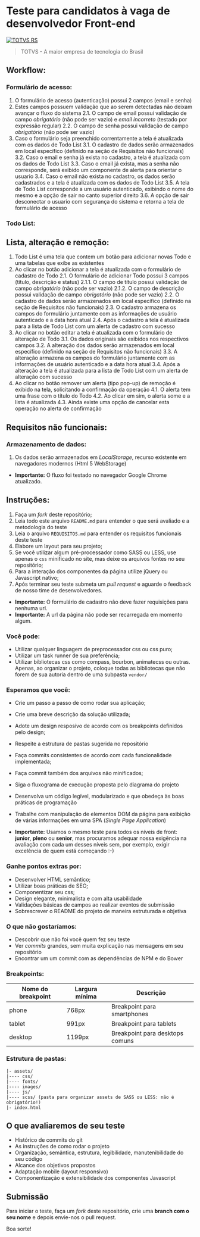 # Teste para candidatos à vaga de desenvolvedor Front-end

[![TOTVS RS](https://i.imgur.com/PXpCoIl.png)](https://br.linkedin.com/company/totvsrs)
> TOTVS - A maior empresa de tecnologia do Brasil

## Workflow:
### Formulário de acesso:
1. O formulário de acesso (autenticação) possui 2 campos (email e senha)
2. Estes campos possuem validação que ao serem detectadas não deixam avançar o fluxo do sistema
2.1. O campo de email possui validação de campo *obrigatório* (não pode ser vazio) e *email incorreto* (testado por expressão regular)
2.2. O campo de senha possui validação de campo *obrigatório* (não pode ser vazio)
3. Caso o formulário seja preenchido correntamente a tela é atualizada com os dados de Todo List
3.1. O cadastro de dados serão armazenados em local específico (definido na seção de Requisitos não funcionais)
3.2. Caso o email e senha já exista no cadastro, a tela é atualizada com os dados de Todo List
3.3. Caso o email já exista, mas a senha não corresponde, será exibido um componente de alerta para orientar o usuario
3.4. Caso o email não exista no cadastro, os dados serão cadastrados e a tela é atualizada com os dados de Todo List
3.5. A tela de Todo List corresponde a um usuário autenticado, exibindo o nome do mesmo e a opção de sair no canto superior direito
3.6. A opção de sair desconectar o usuario com segurança do sistema e retorna a tela de formulário de acesso

### Todo List:
## Lista, alteração e remoção:
1. Todo List é uma tela que contem um botão para adicionar novas Todo e uma tabelas que exibe as existentes
2. Ao clicar no botão adicionar a tela é atualizada com o formulário de cadastro de Todo
2.1. O formulário de adicionar Todo possui 3 campos (título, descrição e status)
2.1.1. O campo de título possui validação de campo *obrigatório* (não pode ser vazio)
2.1.2. O campo de descrição possui validação de campo *obrigatório* (não pode ser vazio) 
2.2. O cadastro de dados serão armazenados em local específico (definido na seção de Requisitos não funcionais)
2.3. O cadastro armazena os campos do formulário juntamente com as informações de usuário autenticado e a data hora atual
2.4. Após o cadastro a tela é atualizada para a lista de Todo List com um alerta de cadastro com sucesso
3. Ao clicar no botão editar a tela é atualizada com o formulário de alteração de Todo
3.1. Os dados originais são exibidos nos respectivos campos
3.2. A alteração dos dados serão armazenados em local específico (definido na seção de Requisitos não funcionais)
3.3. A alteração armazena os campos do formulário juntamente com as informações de usuário autenticado e a data hora atual
3.4. Após a alteração a tela é atualizada para a lista de Todo List com um alerta de alteração com sucesso
4. Ao clicar no botão remover um alerta (tipo pop-up) de remoção é exibido na tela, solicitando a confirmação da operação
4.1. O alerta tem uma frase com o título do Todo
4.2. Ao clicar em sim, o alerta some e a lista é atualizada
4.3. Ainda existe uma opção de cancelar esta operação no alerta de confirmação

## Requisitos não funcionais:
### Armazenamento de dados:
1. Os dados serão armazenados em *LocalStorage*, recurso existente em navegadores modernos (Html 5 WebStorage)

* **Importante:** O fluxo foi testado no navegador Google Chrome atualizado.

## Instruções:

1. Faça um *fork* deste repositório;
2. Leia todo este arquivo `README.md` para entender o que será avaliado e a metodologia do teste
3. Leia o arquivo `REQUISITOS.md` para entender os requisitos funcionais deste teste
4. Elabore um layout para seu projeto;
5. Se você utilizar algum pré-processador como SASS ou LESS, use apenas o `css` minificado no site, mas deixe os arquivos fontes no seu repositório;
6. Para a interação dos componentes da página utilize jQuery ou Javascript nativo;
7. Após terminar seu teste submeta um *pull request* e aguarde o feedback de nosso time de desenvolvedores.

* **Importante:** O formulário de cadastro não deve fazer requisições para nenhuma url.
* **Importante:** A url da página não pode ser recarregada em momento algum.

### Você pode:

* Utilizar qualquer linguagem de preprocessador css ou css puro;
* Utilizar um task runner de sua preferência;
* Utilizar bibliotecas css como compass, bourbon, animatecss ou outras. Apenas, ao organizar o projeto, coloque todas as bibliotecas que não forem de sua autoria dentro de uma subpasta `vendor/`

### Esperamos que você:

* Crie um passo a passo de como rodar sua aplicação;
* Crie uma breve descrição da solução utilizada;
* Adote um design resposivo de acordo com os breakpoints definidos pelo design;
* Respeite a estrutura de pastas sugerida no repositório
* Faça commits consistentes de acordo com cada funcionalidade implementada;
* Faça commit também dos arquivos não minificados;
* Siga o fluxograma de execução proposta pelo diagrama do projeto
* Desenvolva um código legível, modularizado e que obedeça às boas práticas de programação
* Trabalhe com manipulação de elementos DOM da página para exibição de várias informações em uma SPA (*Single Page Application*)

* **Importante:** Usamos o mesmo teste para todos os níveis de front: **junior**, **pleno** ou **senior**, mas procuramos adequar nossa exigência na avaliação com cada um desses níveis sem, por exemplo, exigir excelência de quem está começando :-)

### Ganhe pontos extras por:

* Desenvolver HTML semântico;
* Utilizar boas práticas de SEO;
* Componentizar seu css;
* Design elegante, minimalista e com alta usabilidade
* Validações básicas de campos ao realizar eventos de submissão
* Sobrescrever o README do projeto de maneira estruturada e objetiva

### O que não gostaríamos:
* Descobrir que não foi você quem fez seu teste
* Ver *commits* grandes, sem muita explicação nas mensagens em seu repositório
* Encontrar um um commit com as dependências de NPM e do Bower

### Breakpoints:

| Nome do breakpoint | Largura mínima | Descrição                         |
|--------------------|----------------|-----------------------------------|
| phone              | 768px          | Breakpoint para smartphones       |
| tablet             | 991px          | Breakpoint para tablets           |
| desktop            | 1199px         | Breakpoint para desktops comuns   |

### Estrutura de pastas:
```
|- assets/
|---- css/
|---- fonts/
|---- images/
|---- js/ 
|---- scss/ (pasta para organizar assets de SASS ou LESS: não é obrigatório!)
|- index.html
```

## O que avaliaremos de seu teste
* Histórico de commits do git
* As instruções de como rodar o projeto
* Organização, semântica, estrutura, legibilidade, manutenibilidade do seu código
* Alcance dos objetivos propostos
* Adaptação mobile (layout responsivo)
* Componentização e extensibilidade dos componentes Javascript


## Submissão

Para iniciar o teste, faça um *fork* deste repositório, crie uma **branch com o seu nome** e depois envie-nos o pull request.

Boa sorte!

